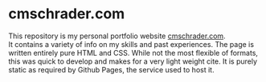 # cmschrader.com
This repository is my personal portfolio website [cmschrader.com](https://cmschrader.com).  
It contains a variety of info on my skills and past experiences.  The page is written entirely 
pure HTML and CSS.  While not the most flexible of formats, this was quick to develop and 
makes for a very light weight cite.  It is purely static as required by Github Pages, the 
service used to host it.
